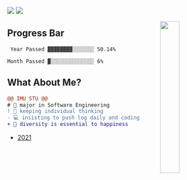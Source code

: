 ![](https://komarev.com/ghpvc/?username=bGZoCg) <img src="https://img.shields.io/github/last-commit/bgzo/blog?color=ff69b4&label=blog%20update%20%40%20"/> 

<img align="right" width="30%" src="https://media.giphy.com/media/k8kITi9SAwe9JWbUaH/giphy.gif">

## Progress Bar

```
 Year Passed ▓▓▓▓▓▓▓▓░░░░░░░ 50.14%

Month Passed ▓░░░░░░░░░░░░░░ 6%
```
## What About Me?

```diff
@@ IMU STU @@
# 📖 major in Software Engineering
! 🤔 keeping individual thinking
- 💻 insisting to push log daily and coding  
+ 🎯 diversity is essential to happiness
```

- [2021](https://github.com/bGZoCg/2021)

